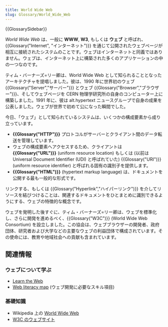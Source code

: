 ```yaml
---
title: World Wide Web
slug: Glossary/World_Wide_Web
---
```


{{GlossarySidebar}}

_World Wide Web_ は、一般に **WWW**, **W3**, もしくは **ウェブ** と呼ばれ、{{Glossary("Internet", "インターネット")}} を通じて公開されたウェブページが相互に接続されたシステムのことです。ウェブはインターネットと同義ではありません。ウェブは、インターネット上に構築された多くのアプリケーションの中の一つなのです。

ティム・バーナーズ=リー卿は、World Wide Web として知られることとなったアーキテクチャを提唱しました。彼は、1990 年に世界初のウェブ {{Glossary("Server","サーバー")}} とウェブ {{Glossary("Browser","ブラウザー")}}、そしてウェブページを CERN 物理学研究所の自身のコンピューター上に構築しました。1991 年に、彼は alt.hypertext ニュースグループで自身の成果を公表しました。ウェブが世界で初めて公になった瞬間でした。

今日、「ウェブ」として知られているシステムは、いくつかの構成要素から成り立っています。

- **{{Glossary("HTTP")}}** プロトコルがサーバーとクライアント間のデータ転送を管理しています。
- ウェブの構成要素へアクセスするため、クライアントは **{{Glossary("URL")}}** (uniform resource location) もしくは (以前は Universal Document Identifier (UDI) と呼ばれていた) {{Glossary("URI")}} (uniform resource identifier) と呼ばれる固有の識別子を提供します。
- **{{Glossary("HTML")}}** (hypertext markup language) は、ドキュメントを公開する最も一般的な形式です。

リンクする、もしくは {{Glossary("Hyperlink","ハイパーリンク")}} を介してリソースを結びつけることは、関連するドキュメントをひとまとめに識別できるようにする、ウェブの特徴的な概念です。

ウェブを発明した後すぐに、ティム・バーナーズ=リー卿は、ウェブを標準化し、さらに開発を進めるべく、{{Glossary("W3C")}} (World Wide Web Consortium) を設立しました。この協会は、ウェブブラウザーの開発者、政府団体、研究者および大学などの主要なウェブの利益団体で構成されています。その使命には、教育や地域社会への貢献も含まれています。

## 関連情報

### ウェブについて学ぶ

- [Learn the Web](/ja/docs/Learn)
- [Web literacy map](https://learning.mozilla.org/web-literacy) (ウェブ開発に必要なスキル項目)

### 基礎知識

- Wikipedia 上の [World Wide Web](https://ja.wikipedia.org/wiki/World_Wide_Web)
- [W3C のウェブサイト](http://w3.org)
